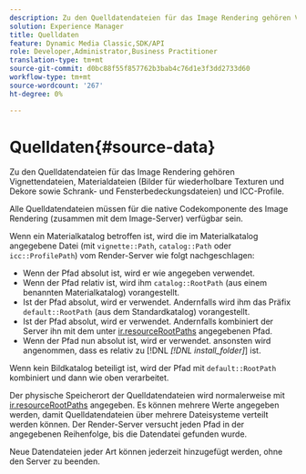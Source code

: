 ```yaml
---
description: Zu den Quelldatendateien für das Image Rendering gehören Vignettendateien, Materialdateien (Bilder für wiederholbare Texturen und Dekore sowie Schrank- und Fensterbedeckungsdateien) und ICC-Profile.
solution: Experience Manager
title: Quelldaten
feature: Dynamic Media Classic,SDK/API
role: Developer,Administrator,Business Practitioner
translation-type: tm+mt
source-git-commit: d0bc88f55f857762b3bab4c76d1e3f3dd2733d60
workflow-type: tm+mt
source-wordcount: '267'
ht-degree: 0%

---
```



# Quelldaten{#source-data}

Zu den Quelldatendateien für das Image Rendering gehören Vignettendateien, Materialdateien (Bilder für wiederholbare Texturen und Dekore sowie Schrank- und Fensterbedeckungsdateien) und ICC-Profile.

Alle Quelldatendateien müssen für die native Codekomponente des Image Rendering (zusammen mit dem Image-Server) verfügbar sein.

Wenn ein Materialkatalog betroffen ist, wird die im Materialkatalog angegebene Datei (mit `vignette::Path`, `catalog::Path` oder `icc::ProfilePath`) vom Render-Server wie folgt nachgeschlagen:

* Wenn der Pfad absolut ist, wird er wie angegeben verwendet.
* Wenn der Pfad relativ ist, wird ihm `catalog::RootPath` (aus einem benannten Materialkatalog) vorangestellt.
* Ist der Pfad absolut, wird er verwendet. Andernfalls wird ihm das Präfix `default::RootPath` (aus dem Standardkatalog) vorangestellt.
* Ist der Pfad absolut, wird er verwendet. Andernfalls kombiniert der Server ihn mit dem unter [ir.resourceRootPaths](../../../../../../ir-api/server-admin/image-rendering-api-ref/c-ir-server-administration/c-ir-configuration-settings-reference/c-ir-resource-root-folders.md#concept-39a34d2239934079bb396e1bf568a9c2) angegebenen Pfad.
* Wenn der Pfad nun absolut ist, wird er verwendet. ansonsten wird angenommen, dass es relativ zu [!DNL *[!DNL install_folder]*] ist.

Wenn kein Bildkatalog beteiligt ist, wird der Pfad mit `default::RootPath` kombiniert und dann wie oben verarbeitet.

Der physische Speicherort der Quelldatendateien wird normalerweise mit [ir.resourceRootPaths](../../../../../../ir-api/server-admin/image-rendering-api-ref/c-ir-server-administration/c-ir-configuration-settings-reference/c-ir-resource-root-folders.md#concept-39a34d2239934079bb396e1bf568a9c2) angegeben. Es können mehrere Werte angegeben werden, damit Quelldatendateien über mehrere Dateisysteme verteilt werden können. Der Render-Server versucht jeden Pfad in der angegebenen Reihenfolge, bis die Datendatei gefunden wurde.

Neue Datendateien jeder Art können jederzeit hinzugefügt werden, ohne den Server zu beenden.
